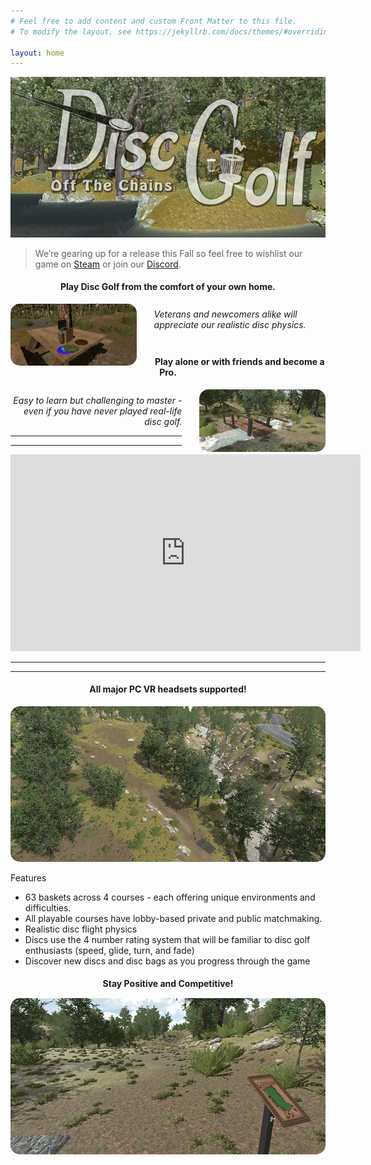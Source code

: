 ```yaml
---
# Feel free to add content and custom Front Matter to this file.
# To modify the layout, see https://jekyllrb.com/docs/themes/#overriding-theme-defaults

layout: home
---
```


![Disc Golf Virtual Reality Game](/images/logo_wBKG_discgolf.gif)

<blockquote> We’re gearing up for a release this Fall so feel free to wishlist our game on
<a href="https://store.steampowered.com/app/1372700" target="_blank">Steam<i  style="position: relative; top: 3px;" class="fab fa-fw fa-steam" aria-hidden="true"></i></a>
or join our 
<a href="https://discord.com/invite/FSPf6AK" target="_blank">Discord<i  style="position: relative; top: 3px;" class="fab fa-fw fa-discord" aria-hidden="true"></i></a>.
</blockquote>

<h4 style="text-align: center;">Play Disc Golf from the comfort of your own home.</h4>
<a href="/images/imageExample6.gif"><img src="/images/imageExample6.gif" style="width: 40%; float: left; margin-right: 2em; border-radius: 15px;"></a>
<div style="width: 60%; margin-left: auto; margin-bottom: 3em;">
    <p style="margin-top: 9%; margin-bottom: 10%; "><em>Veterans and newcomers alike will appreciate our realistic disc physics.</em></p>
</div>
<h4 style=" text-align: center;">Play alone or with friends and become a Pro.</h4>
<a href="/images/imageExample1.gif"><img src="/images/imageExample1.gif" style="width: 40%; float: right; margin-left: 2em; border-radius: 15px;"></a>
<div style="width: 60%; text-align: right;">
    <p style="margin-top: 9%;"><em>Easy to learn but challenging to master - even if you have never played real-life disc golf.</em></p>
</div>
<hr>
<hr>
<iframe width="560" height="315" src="https://www.youtube-nocookie.com/embed/uIUt4YEVWak" frameborder="0" allow="accelerometer; autoplay; encrypted-media; gyroscope; picture-in-picture" allowfullscreen></iframe>
<hr>
<hr>
<h4 style="text-align: center;">All major PC VR headsets supported!</h4>
<a href="/images/imageExample5.gif"><img src="/images/imageExample5.gif" style="border-radius: 15px;"></a>


Features
<ul>
<li>63 baskets across 4 courses - each offering unique environments and difficulties.</li>

<li>All playable courses have lobby-based private and public matchmaking.</li>

<li>Realistic disc flight physics</li>

<li>Discs use the 4 number rating system that will be familiar to disc golf enthusiasts (speed, glide, turn, and fade)</li>

<li>Discover new discs and disc bags as you progress through the game</li>
</ul>

<h4 style=" text-align: center; margin-bottom: 15px;">Stay Positive and Competitive!</h4>


<a href="/images/imageExample2.gif"><img src="/images/imageExample2.gif" style=" margin-right: 2em; border-radius: 15px;"></a>

